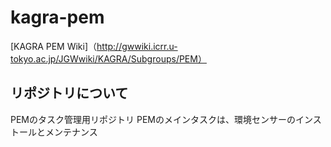 # kagra-pem
[KAGRA PEM Wiki]（http://gwwiki.icrr.u-tokyo.ac.jp/JGWwiki/KAGRA/Subgroups/PEM）

## リポジトリについて
PEMのタスク管理用リポジトリ
PEMのメインタスクは、環境センサーのインストールとメンテナンス
